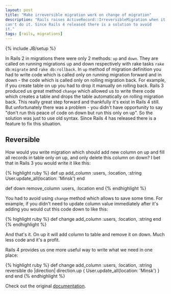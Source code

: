 ```yaml
---
layout: post
title: "Make irreversible migration work on change of migration"
description: "Rails raises ActiveRecord::IrreversibleMigration when it
can't do it. Since Rails 4 released there is a solution to avoid
it."
tags: [rails, migrations]
---
```


{% include JB/setup %}

In Rails 2 in migrations there were only 2 methods: `up` and `down`. They are
called on running migrations up and down respectively with rake tasks `rake db:migrate`
and `rake db:rollback`. In `up` method of migration definition you had to write
code which is called only on running migration forward and in down - the code
which is called only on rolling migration back. For example, if you create table
on up you had to drop it manually on rolling back. Rails 3 produced us great method
`change` which allowed us to write there code which creates a table and drops the
table automatically on rolling migration back. This really great step forward
and thankfully it's exist in Rails 4 still. But unfortunately there was a problem - you didn't
have opportunity to say "don't run this peace of code on down but run this
only on up". So the solution was just to use old syntax. Since Rails 4 has released
there is a feature to fix this situation.

## Reversible

How would you write migration which should add new column on up and
fill all records in table only on up, and only delete this column on
down? I bet that in Rails 3 you would write it like this:

{% highlight ruby %}
def up
  add_column :users, :location, :string
  User.update_all(location: 'Minsk')
end

def down
  remove_column :users, :location
end
{% endhighlight %}

You had to avoid using `change` method which allows to save some time.
For example, if you didn't need to update column value immediately
after it's adding you would cut this code down to like this:

{% highlight ruby %}
def change
  add_column :users, :location, :string
end
{% endhighlight %}

And that's it. On up it will add column to table and remove it on
down. Much less code and it's a profit.

Rails 4 provides us one more useful way to write what we need in one
place:

{% highlight ruby %}
def change
  add_column :users, :location, :string
  reversible do |direction|
    direction.up { User.update_all(location: 'Minsk') }
  end
end
{% endhighlight %}

Check out the original
[documentation](http://api.rubyonrails.org/classes/ActiveRecord/Migration.html#method-i-reversible).
